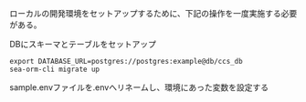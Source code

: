 ローカルの開発環境をセットアップするために、下記の操作を一度実施する必要がある。

DBにスキーマとテーブルをセットアップ
```
export DATABASE_URL=postgres://postgres:example@db/ccs_db
sea-orm-cli migrate up
```

sample.envファイルを.envへリネームし、環境にあった変数を設定する
